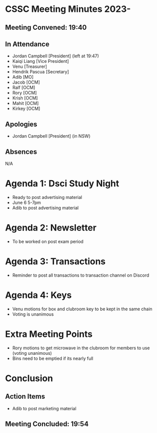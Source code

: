 # CSSC Meeting Minutes 2023-
## Meeting Convened: 19:40
## In Attendance

   - Jordan Campbell [President] (left at 19:47)
   - Kaiqi Liang [Vice President]
   - Venu [Treasurer]
   - Hendrik Pascua [Secretary]
   - Adib [MO]
   - Jacob [OCM]
   - Ralf [OCM]
   - Rory [OCM]
   - Krish [OCM]
   - Mahit [OCM]
   - Kirkey [OCM]

## Apologies

- Jordan Campbell [President] (in NSW)

## Absences

N/A

# Agenda 1: Dsci Study Night

- Ready to post advertising material
- June 6 5-7pm
- Adib to post advertising material

# Agenda 2: Newsletter

- To be worked on post exam period

# Agenda 3: Transactions

- Reminder to post all transactions to transaction channel on Discord

# Agenda 4: Keys

- Venu motions for box and clubroom key to be kept in the same chain
- Voting is unanimous

# Extra Meeting Points

- Rory motions to get microwave in the clubroom for members to use (voting unanimous)
- Bins need to be emptied if its nearly full

# Conclusion
## Action Items

- Adib to post marketing material

## Meeting Concluded: 19:54
